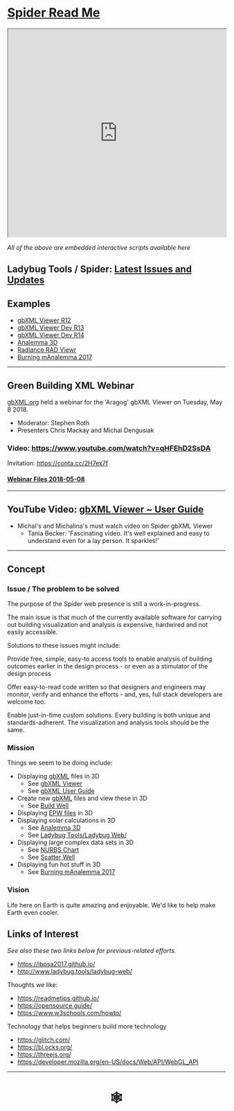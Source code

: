 <span style=display:none; >[You are now in a GitHub source code view - click this link to view Read Me file as a web page]( http://www.ladybug.tools/spider/#README.md "View file as a web page." ) </span>


# [Spider Read Me]( #README.md )


<iframe class=iframeReadMe src=https://www.ladybug.tools/spider/plugins/iframe-carousel-r1.html width=100% height=480 ></iframe>

_All of the above are embedded interactive scripts available here_


## Ladybug Tools / Spider: [Latest Issues and Updates]( #plugins/view-github-issues.html )

## Examples

* [gbXML Viewer R12]( https://www.ladybug.tools/spider/gbxml-viewer/ )
* [gbXML Viewer  Dev R13]( https://www.ladybug.tools/spider/gbxml-viewer/dev/ )
* [gbXML Viewer  Dev R14]( https://www.ladybug.tools/spider/gbxml-viewer/r14/aragog-shortcut.html )
* [Analemma 3D]( https://www.ladybug.tools/spider/analemma3d/index.html )
* [Radiance RAD Viewr]( https://www.ladybug.tools/spider/rad-viewer/ )
* [Burning mAnalemma 2017]( https://www.ladybug.tools/spider/burning-manalemma-2017/index.html#r10/burning-manalemma-2017.html#latitude:40.786944,longitude:-119.204444,zoom:11,offsetUTC:-420 )

***


## Green Building XML Webinar

[gbXML.org]( http://gbxml.org ) held a webinar for the 'Aragog' gbXML Viewer on Tuesday, May 8 2018.
* Moderator: Stephen Roth
* Presenters Chris Mackay and Michal Dengusiak

### Video: https://www.youtube.com/watch?v=qHFEhD2SsDA


Invitation: https://conta.cc/2H7ex7f

#### [Webinar Files 2018-05-08]( http://www.ladybug.tools/spider/index.html#gbxml-viewer/2018-05-08-gbxml-webinar/README.md )

***

## YouTube Video: [gbXML Viewer ~ User Guide]( https://youtu.be/2QHrbuKIkdY )

* Michal's and Michalina's must watch video on Spider gbXML Viewer
	* Tania Becker: 'Fascinating video. It's well explained and easy to understand even for a lay person.  It sparkles!'


***

## Concept

### Issue / The problem to be solved

The purpose of the Spider web presence is still a work-in-progress.

The main issue is that much of the currently available software for carrying out building visualization and analysis is expensive, hardwired and not easily accessible.

Solutions to these issues might include:

Provide free, simple, easy-to access tools to enable analysis of building outcomes earlier in the design process - or even as a stimulator of the design process

Offer easy-to-read code written so that designers and engineers may monitor, verify and enhance the efforts - and, yes, full stack developers are welcome too.

Enable just-in-time custom solutions. Every building is both unique and standards-adherent. The visualization and analysis tools should be the same.

<!-- The general idea is to adapt the practices developed in Christopher Alexander's _et al_ [A Pattern Language]( https://books.google.com/books?id=hwAHmktpk5IC&pg=PR10#v=onepage&q&f=false ) - as summarized on page 10.

> Each pattern describes a problem which occurs over and over again in our environment, and then describes the core of the solution to that problem, in such a way that you can use this solution a million times over, without ever doing it the same way twice.

>Patterns are descriptions of common problems and proposal for the solutions that can be used repeatedly every time the problem is encountered and producing an different outcome.

 -->


### Mission
<!--
* Statement of goals, objectives or strategies, applicable now as well as in the future
-->
Things we seem to be doing include:

* Displaying [gbXML]( http://gbxml.org ) files in 3D
	* See [gbXML Viewer]( http://www.ladybug.tools/spider/gbxml-viewer/ )
	* See [gbXML User Guide]( http://www.ladybug.tools/spider/cookbook/gbxml-user-guide/gbxml-user-guide.html )
* Create new [gbXML]( http://gbxml.org ) files and view these in 3D
	* See [Build Well]( https://rawgit.com/ladybug-tools/spider/master/build-well/ )
* Displaying [EPW files]( https://energyplus.net/weather/simulation ) in 3D
* Displaying solar calculations in 3D
	* See [Analemma 3D]( http://www.ladybug.tools/spider/analemma3d/index.html )
	* See [Ladybug Tools/Ladybug Web/]( http://www.ladybug.tools/ladybug-web/ )
* Displaying large complex data sets in 3D
	* See [NURBS Chart]( http://www.ladybug.tools/spider/cookbook/nurbs-chart/r2/nurbs-chart-random-numbers.html)
	* See [Scatter Well]( http://www.ladybug.tools/spider/cookbook/scatter-well/r1/index.html )
* Displaying fun hot stuff in 3D
	* See [Burning mAnalemma 2017]( https://rawgit.com/ladybug-tools/spider/master/burning-manalemma-2017/index.html#r10/burning-manalemma-2017.html#latitude:40.786944,longitude:-119.204444,zoom:11,offsetUTC:-420 )



### Vision
<!--
* Descriptive picture of a desired future state
-->

Life here on Earth is quite amazing and enjoyable. We'd like to help make Earth even cooler.



## Links of Interest

_See also these two links below for previous-related efforts._

* <https://ibpsa2017.github.io/>
* <http://www.ladybug.tools/ladybug-web/>

Thoughts we like:
* <https://readmetips.github.io/>
* <https://opensource.guide/>
* <https://www.w3schools.com/howto/>

Technology that helps beginners build more technology

* <https://glitch.com/>
* <https://bl.ocks.org/>
* <https://threejs.org/>
* <https://developer.mozilla.org/en-US/docs/Web/API/WebGL_API>


***

# <center title="hello!" ><a href=javascript:window.scrollTo(0,0); style=text-decoration:none; > &#x1f578; </a></center>
